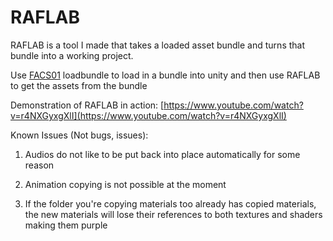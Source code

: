 # RAFLAB

RAFLAB is a tool I made that takes a loaded asset bundle and turns that bundle into a working project.

Use [FACS01](https://github.com/FACS01-01/FACS_Utilities) loadbundle to load in a bundle into unity and then use RAFLAB to get the assets from the bundle

Demonstration of RAFLAB in action:
[https://www.youtube.com/watch?v=r4NXGyxgXlI](https://www.youtube.com/watch?v=r4NXGyxgXlI)

Known Issues (Not bugs, issues):

1. Audios do not like to be put back into place automatically for some reason

2. Animation copying is not possible at the moment

3. If the folder you're copying materials too already has copied materials, the new materials will lose their references to both textures and shaders making them purple
